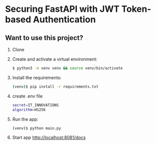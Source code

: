 # Securing FastAPI with JWT Token-based Authentication

## Want to use this project?

1. Clone

1. Create and activate a virtual environment:

   ```sh
   $ python3 -m venv venv && source venv/bin/activate
   ```

1. Install the requirements:

   ```sh
   (venv)$ pip install -r requirements.txt
   ```

1. create .env file

   ```sh
   secret=IT_INNOVATIONS
   algorithm=HS256
   ```

1. Run the app:

   ```sh
   (venv)$ python main.py
   ```

1. Start app [http://localhost:8081/docs](http://localhost:8081/docs)

